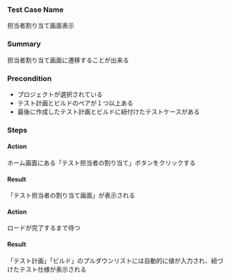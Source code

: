 ### Test Case Name
担当者割り当て画面表示

### Summary
担当者割り当て画面に遷移することが出来る

### Precondition
- プロジェクトが選択されている
- テスト計画とビルドのペアが１つ以上ある
- 最後に作成したテスト計画とビルドに紐付けたテストケースがある

### Steps

#### Action
ホーム画面にある「テスト担当者の割り当て」ボタンをクリックする
#### Result
「テスト担当者の割り当て画面」が表示される

#### Action
ロードが完了するまで待つ
#### Result
「テスト計画」「ビルド」のプルダウンリストには自動的に値が入力され、紐づけたテスト仕様が表示される
